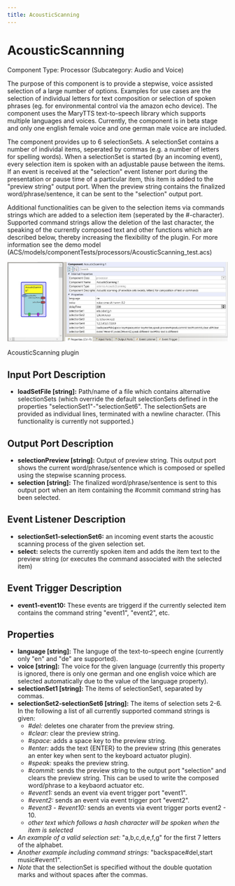 ```yaml
---
title: AcousticScanning
---
```


# AcousticScannning

Component Type: Processor (Subcategory: Audio and Voice)

The purpose of this component is to provide a stepwise, voice assisted selection of a large number of options. Examples for use cases are the selection of individual letters for text composition or selection of spoken phrases (eg. for environmental control via the amazon echo device). The component uses the MaryTTS text-to-speech library which supports multiple languages and voices. Currently, the component is in beta stage and only one english female voice and one german male voice are included.

The component provides up to 6 selectionSets. A selectionSet contains a number of individal items, seperated by commas (e.g. a number of letters for spelling words). When a selectionSet is started (by an incoming event), every selection item is spoken with an adjustable pause between the items. If an event is received at the "selection" event listener port during the presentation or pause time of a particular item, this item is added to the "preview string" output port. When the preview string contains the finalized word/phrase/sentence, it can be sent to the "selection" output port.

Additional functionalities can be given to the selection items via commands strings which are added to a selection item (seperated by the #-character). Supported command strings allow the deletion of the last character, the speaking of the currently composed text and other functions which are described below, thereby increasing the flexibility of the plugin. For more information see the demo model (ACS/models/componentTests/processors/AcousticScanning\_test.acs)

![Screenshot: AcousticScanning plugin](./img/acousticscanning.jpg "Screenshot: AcousticScanning plugin")

AcousticScanning plugin

## Input Port Description

*   **loadSetFile \[string\]:** Path/name of a file which contains alternative selectionSets (which override the default selectionSets defined in the properties "selectionSet1"-"selectionSet6". The selectionSets are provided as individual lines, terminated with a newline character. (This functionality is currently not supported.)

## Output Port Description

*   **selectionPreview \[string\]:** Output of preview string. This output port shows the current word/phrase/sentence which is composed or spelled using the stepwise scanning process.
*   **selection \[string\]:** The finalized word/phrase/sentence is sent to this output port when an item containing the #commit command string has been selected.

## Event Listener Description

*   **selectionSet1-selectionSet6:** an incoming event starts the acoustic scanning process of the given selection set.
*   **select:** selects the currently spoken item and adds the item text to the preview string (or executes the command associated with the selected item)

## Event Trigger Description

*   **event1-event10:** These events are triggerd if the currently selected item contains the command string "event1", "event2", etc.

## Properties

*   **language \[string\]:** The languge of the text-to-speech engine (currently only "en" and "de" are supported).
*   **voice \[string\]:** The voice for the given language (currently this property is ignored, there is only one german and one english voice which are selected automatically due to the value of the language property).
*   **selectionSet1 \[string\]:** The items of selectionSet1, separated by commas.
*   **selectionSet2-selectionSet6 \[string\]:** The items of selection sets 2-6. In the following a list of all currently supported command strings is given:
    *   _#del:_ deletes one charater from the preview string.
    *   _#clear:_ clear the preview string.
    *   _#space:_ adds a space key to the preview string.
    *   _#enter:_ adds the text {ENTER} to the preview string (this generates an enter key when sent to the keyboard actuator plugin).
    *   _#speak:_ speaks the preview string.
    *   _#commit:_ sends the preview string to the output port "selection" and clears the preview string. This can be used to write the composed word/phrase to a keybaord actuator etc.
    *   _#event1:_ sends an event via event trigger port "event1".
    *   _#event2:_ sends an event via event trigger port "event2".
    *   _#event3 - #event10:_ sends an events via event trigger ports event2 - 10.
    *   _other text which follows a hash character will be spoken when the item is selected_
*   _An example of a valid selection set:_ "a,b,c,d,e,f,g" for the first 7 letters of the alphabet.
*   _Another example including command strings:_ "backspace#del,start music#event1".
*   _Note_ that the selectionSet is specified without the double quotation marks and without spaces after the commas.